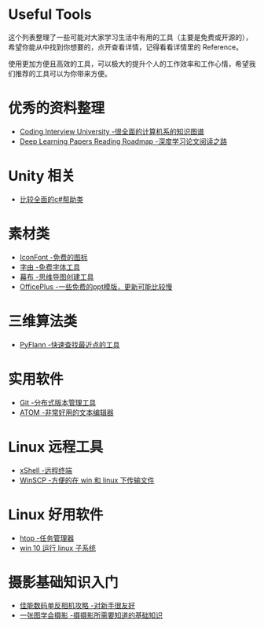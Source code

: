 # Useful Tools

这个列表整理了一些可能对大家学习生活中有用的工具（主要是免费或开源的），希望你能从中找到你想要的，点开查看详情，记得看看详情里的 Reference。

使用更加方便且高效的工具，可以极大的提升个人的工作效率和工作心情，希望我们推荐的工具可以为你带来方便。

# 优秀的资料整理
- [Coding Interview University -很全面的计算机系的知识图谱](https://github.com/jwasham/coding-interview-university)
- [Deep Learning Papers Reading Roadmap -深度学习论文阅读之路](https://github.com/songrotek/Deep-Learning-Papers-Reading-Roadmap)

# Unity 相关
- [比较全面的c#帮助类](https://github.com/Jimmey-Jiang/Common.Utility)

# 素材类

- [IconFont -免费的图标](http://www.iconfont.cn/)
- [字由 -免费字体工具](http://www.hellofont.cn/)
- [幕布 -思维导图创建工具](https://mubu.com/)
- [OfficePlus -一些免费的ppt模版，更新可能比较慢](http://www.officeplus.cn/List.shtml?cat=PPT&tag=&order=0)

# 三维算法类

- [PyFlann -快速查找最近点的工具](posts/pyflann_usage.md)

# 实用软件

- [Git -分布式版本管理工具](http://cghhu.cn:81/use-git/)
- [ATOM -非常好用的文本编辑器](posts/atom介绍.md)

# Linux 远程工具

- [xShell -远程终端](_posts/xShell_intro.md)
- [WinSCP -方便的在 win 和 linux 下传输文件](_posts/winscp_intro.md)

# Linux 好用软件

- [htop -任务管理器](_posts/htop_intro.md)
- [win 10 运行 linux 子系统](http://mcoder.cc/2017/12/13/WSL_ubuntu/)

# 摄影基础知识入门

- [佳能数码单反相机攻略 -对新手很友好](http://www.canon.com.cn/specialsite/ds_abcbook/)
- [一张图学会摄影 -摄摄影所需要知道的基础知识](http://www.sybj.com/may.php?c=w&a=oneClass&t=1&id=27119)
